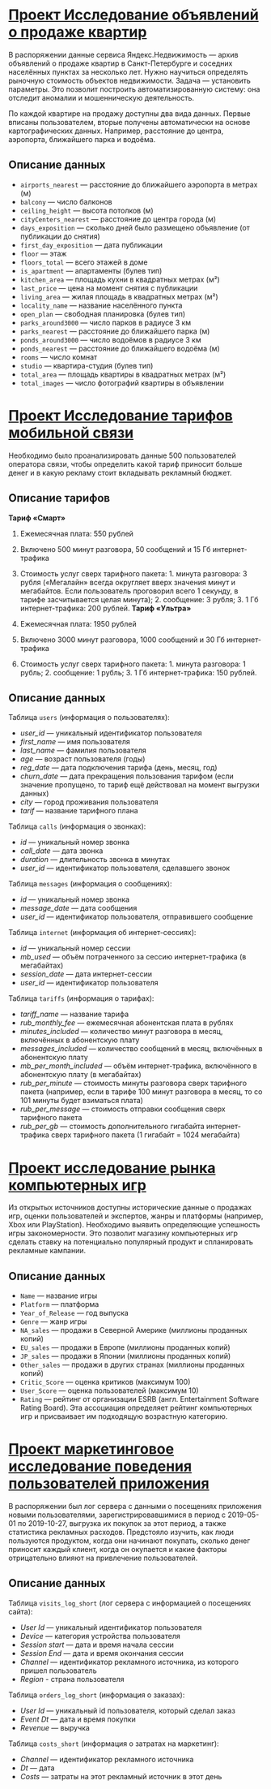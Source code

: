 # [Проект Исследование объявлений о продаже квартир](https://github.com/Ruzhaya/Data_analysis_projects/blob/main/Project_3.ipynb)
В распоряжении данные сервиса Яндекс.Недвижимость — архив объявлений о продаже квартир в Санкт-Петербурге и соседних населённых пунктах за несколько лет. Нужно научиться определять рыночную стоимость объектов недвижимости. Задача — установить параметры. Это позволит построить автоматизированную систему: она отследит аномалии и мошенническую деятельность.

По каждой квартире на продажу доступны два вида данных. Первые вписаны пользователем, вторые получены автоматически на основе картографических данных. Например, расстояние до центра, аэропорта, ближайшего парка и водоёма.

## Описание данных

- `airports_nearest` — расстояние до ближайшего аэропорта в метрах (м)
- `balcony` — число балконов
- `ceiling_height` — высота потолков (м)
- `cityCenters_nearest` — расстояние до центра города (м)
- `days_exposition` — сколько дней было размещено объявление (от публикации до снятия)
- `first_day_exposition` — дата публикации
- `floor` — этаж
- `floors_total` — всего этажей в доме
- `is_apartment` — апартаменты (булев тип)
- `kitchen_area` — площадь кухни в квадратных метрах (м²)
- `last_price` — цена на момент снятия с публикации
- `living_area` — жилая площадь в квадратных метрах (м²)
- `locality_name` — название населённого пункта
- `open_plan` — свободная планировка (булев тип)
- `parks_around3000` — число парков в радиусе 3 км
- `parks_nearest` — расстояние до ближайшего парка (м)
- `ponds_around3000` — число водоёмов в радиусе 3 км
- `ponds_nearest` — расстояние до ближайшего водоёма (м)
- `rooms` — число комнат
- `studio` — квартира-студия (булев тип)
- `total_area` — площадь квартиры в квадратных метрах (м²)
- `total_images` — число фотографий квартиры в объявлении

# [Проект Исследование тарифов мобильной связи](https://github.com/Ruzhaya/Data_analysis_projects/blob/main/Project_4.ipynb)
Необходимо было проанализировать данные 500 пользователей оператора связи, чтобы определить какой тариф приносит больше денег и в какую рекламу стоит вкладывать рекламный бюджет.

## Описание тарифов
 
**Тариф «Смарт»**

1. Ежемесячная плата: 550 рублей
2. Включено 500 минут разговора, 50 сообщений и 15 Гб интернет-трафика
3. Стоимость услуг сверх тарифного пакета: 1. минута разговора: 3 рубля («Мегалайн» всегда округляет вверх значения минут и мегабайтов. Если пользователь проговорил всего 1 секунду, в тарифе засчитывается целая минута); 2. сообщение: 3 рубля; 3. 1 Гб интернет-трафика: 200 рублей.
**Тариф «Ультра»**

1. Ежемесячная плата: 1950 рублей
2. Включено 3000 минут разговора, 1000 сообщений и 30 Гб интернет-трафика
3. Стоимость услуг сверх тарифного пакета: 1. минута разговора: 1 рубль; 2. сообщение: 1 рубль; 3. 1 Гб интернет-трафика: 150 рублей.

## Описание данных 
Таблица `users` (информация о пользователях):<br>
* *user_id* — уникальный идентификатор пользователя
* *first_name* — имя пользователя
* *last_name* — фамилия пользователя
* *age* — возраст пользователя (годы)
* *reg_date* — дата подключения тарифа (день, месяц, год)
* *churn_date* — дата прекращения пользования тарифом (если значение пропущено, то тариф ещё действовал на момент выгрузки данных)
* *city* — город проживания пользователя
* *tarif* — название тарифного плана <br>

Таблица `calls` (информация о звонках):<br>
* *id* — уникальный номер звонка
* *call_date* — дата звонка
* *duration* — длительность звонка в минутах
* *user_id* — идентификатор пользователя, сделавшего звонок <br>

Таблица `messages` (информация о сообщениях): <br>
* *id* — уникальный номер звонка
* *message_date* — дата сообщения
* *user_id* — идентификатор пользователя, отправившего сообщение <br>

Таблица `internet` (информация об интернет-сессиях): <br>
* *id* — уникальный номер сессии
* *mb_used* — объём потраченного за сессию интернет-трафика (в мегабайтах)
* *session_date* — дата интернет-сессии
* *user_id* — идентификатор пользователя <br>

Таблица `tariffs` (информация о тарифах): <br>
* *tariff_name* — название тарифа
* *rub_monthly_fee* — ежемесячная абонентская плата в рублях
* *minutes_included* — количество минут разговора в месяц, включённых в абонентскую плату
* *messages_included* — количество сообщений в месяц, включённых в абонентскую плату
* *mb_per_month_included* — объём интернет-трафика, включённого в абонентскую плату (в мегабайтах)
* *rub_per_minute* — стоимость минуты разговора сверх тарифного пакета (например, если в тарифе 100 минут разговора в месяц, то со 101 минуты будет взиматься плата)
* *rub_per_message* — стоимость отправки сообщения сверх тарифного пакета
* *rub_per_gb* — стоимость дополнительного гигабайта интернет-трафика сверх тарифного пакета (1 гигабайт = 1024 мегабайта)

# [Проект исследование рынка компьютерных игр](https://github.com/Ruzhaya/Data_analysis_projects/blob/main/Project_5.ipynb)
Из открытых источников доступны исторические данные о продажах игр, оценки пользователей и экспертов, жанры и платформы (например, Xbox или PlayStation). Необходимо выявить определяющие успешность игры закономерности. Это позволит магазину компьютерных игр сделать ставку на потенциально популярный продукт и спланировать рекламные кампании.

## Описание данных
* `Name` — название игры
* `Platform` — платформа
* `Year_of_Release` — год выпуска
* `Genre` — жанр игры
* `NA_sales` — продажи в Северной Америке (миллионы проданных копий)
* `EU_sales` — продажи в Европе (миллионы проданных копий)
* `JP_sales` — продажи в Японии (миллионы проданных копий)
* `Other_sales` — продажи в других странах (миллионы проданных копий)
* `Critic_Score` — оценка критиков (максимум 100)
* `User_Score` — оценка пользователей (максимум 10)
* `Rating` — рейтинг от организации ESRB (англ. Entertainment Software Rating Board). Эта ассоциация определяет рейтинг компьютерных игр и присваивает им подходящую возрастную категорию.

# [Проект маркетинговое исследование поведения пользователей приложения](https://github.com/Ruzhaya/Data_analysis_projects/blob/main/Project_7.ipynb)
В распоряжении был лог сервера с данными о посещениях приложения новыми пользователями, зарегистрировавшимися в период с 2019-05-01 по 2019-10-27, выгрузка их покупок за этот период, а также статистика рекламных расходов. Предстояло изучить, как люди пользуются продуктом, когда они начинают покупать, сколько денег приносит каждый клиент, когда он окупается и какие факторы отрицательно влияют на привлечение пользователей.

## Описание данных 
Таблица `visits_log_short` (лог сервера с информацией о посещениях сайта):

* *User Id* — уникальный идентификатор пользователя
* *Device* — категория устройства пользователя
* *Session start* — дата и время начала сессии
* *Session End* — дата и время окончания сессии
* *Channel* — идентификатор рекламного источника, из которого пришел пользователь
* *Region* - страна пользователя

Таблица `orders_log_short` (информация о заказах):

* *User Id* — уникальный id пользователя, который сделал заказ
* *Event Dt* — дата и время покупки
* *Revenue* — выручка

Таблица `costs_short` (информация о затратах на маркетинг):

* *Channel* — идентификатор рекламного источника
* *Dt* — дата
* *Costs* — затраты на этот рекламный источник в этот день
